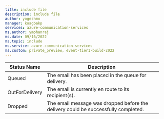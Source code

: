 ```yaml
---
title: include file
description: include file
author: yogeshmo
manager: koagbakp
services: azure-communication-services
ms.author: ymohanraj
ms.date: 09/16/2022
ms.topic: include
ms.service: azure-communication-services
ms.custom: private_preview, event-tier1-build-2022
---
```



| Status Name | Description |
| ----------- | ------------|
| Queued | The email has been placed in the queue for delivery. |
| OutForDelivery | The email is currently en route to its recipient(s). |
| Dropped | The email message was dropped before the delivery could be successfully completed. |
